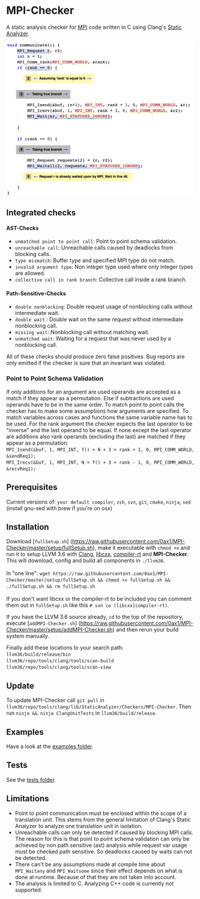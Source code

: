 # MPI-Checker
A static analysis checker for [MPI](https://en.wikipedia.org/wiki/Message_Passing_Interface) code
written in C using Clang's [Static Analyzer](http://clang-analyzer.llvm.org/).

<img src="https://github.com/0ax1/MPI-Checker/blob/master/screenshots/double_wait.jpg" width="500">

## Integrated checks
#### AST-Checks
- `unmatched point to point call`: Point to point schema validation.
- `unreachable call`: Unreachable calls caused by deadlocks from blocking calls.
- `type mismatch`: Buffer type and specified MPI type do not match.
- `invalid argument type`: Non integer type used where only integer types are allowed.
- `collective call in rank branch`: Collective call inside a rank branch.

#### Path-Sensitive-Checks
- `double nonblocking`: Double request usage of nonblocking calls without intermediate wait.
- `double wait` : Double wait on the same request without intermediate nonblocking call.
- `missing wait`: Nonblocking call without matching wait.
- `unmatched wait`: Waiting for a request that was never used by a nonblocking call.

All of these checks should produce zero false positives. Bug reports are only emitted if the checker
is sure that an invariant was violated.

### Point to Point Schema Validation
If only additions for an argument are used operands are accepted as a match if they appear as a permutation.
Else if subtractions are used operands have to be in the same order.
To match point to point calls the checker has to make some assumptions how
arguments are specified. To match variables across cases and functions the same variable name has to be used.
For the rank argument the checker expects the last operator to be "inverse"
and the last operand to be equal.
If none except the last operator are additions also rank operands (excluding the last) are matched
if they appear as a permutation:
<br>`MPI_Isend(&buf, 1, MPI_INT, f() + N + 3 + rank + 1, 0, MPI_COMM_WORLD, &sendReq1);`<br>
`MPI_Irecv(&buf, 1, MPI_INT, N + f() + 3 + rank - 1, 0, MPI_COMM_WORLD, &recvReq1);`<br>


## Prerequisites
Current versions of: `your default compiler`, `zsh`, `svn`, `git`, `cmake`, `ninja`, `sed` (install
gnu-sed with brew if you're on osx)

## Installation
Download [`fullSetup.sh`]
(https://raw.githubusercontent.com/0ax1/MPI-Checker/master/setup/fullSetup.sh),
make it executable with `chmod +x` and run it to setup LLVM 3.6 with
[Clang](http://clang.llvm.org/), [libcxx](http://libcxx.llvm.org/),
[compiler-rt](http://compiler-rt.llvm.org/) and **MPI-Checker**.  This will
download, config and build all components in `./llvm36`. <br><br>In "one line":
`wget https://raw.githubusercontent.com/0ax1/MPI-Checker/master/setup/fullSetup.sh &&
chmod +x fullSetup.sh && ./fullSetup.sh && rm fullSetup.sh` <br><br>If you don't
want libcxx or the compiler-rt to be included you can comment them out in
`fullSetup.sh` like this `# svn co (libcxx|compiler-rt)`.

If you have the LLVM 3.6 source already, `cd` to the top of the repository,
execute [`addMPI-Checker.sh`]
(https://raw.githubusercontent.com/0ax1/MPI-Checker/master/setup/addMPI-Checker.sh)
and then rerun your build system manually.

Finally add these locations to your search path:<br>
`llvm36/build/release/bin`<br>
`llvm36/repo/tools/clang/tools/scan-build`<br>
`llvm36/repo/tools/clang/tools/scan-view`<br>

## Update
To update MPI-Checker call `git pull` in `llvm36/repo/tools/clang/lib/StaticAnalyzer/Checkers/MPI-Checker`.
Then run `ninja && ninja ClangUnitTests` in `llvm36/build/release`.


## Examples
Have a look at the [examples folder](https://github.com/0ax1/MPI-Checker/tree/master/examples).

## Tests
See the [tests folder](https://github.com/0ax1/MPI-Checker/tree/master/tests).

## Limitations
- Point to point communication must be enclosed within the scope of a translation unit.
  This stems from the general limitation of Clang's Static Analyzer to analyze one translation unit in isolation.
- Unreachable calls can only be detected if caused by blocking MPI calls. The reason for this is that
  point to point schema validation can only be achieved by non path sensitive (ast) analysis
  while request var usage must be checked path sensitive. So deadlocks caused by waits can not be detected.
- There can't be any assumptions made at compile time about `MPI_Waitany` and `MPI_Waitsome` since their effect
  depends on what is done at runtime. Because of that they are not taken into account.
- The analysis is limited to C. Analyzing C++ code is currently not supported.

